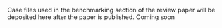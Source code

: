 Case files used in the benchmarking section of the review paper will be deposited here after the paper is published.
Coming soon
